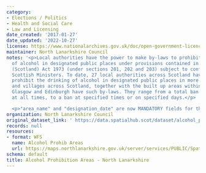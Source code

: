 ```yaml
---
category:
- Elections / Politics
- Health and Social Care
- Law and Licensing
date_created: '2017-01-27'
date_updated: '2022-10-27'
license: https://www.nationalarchives.gov.uk/doc/open-government-licence/version/3/
maintainer: North Lanarkshire Council
notes: '<p>Local authorities have the power to make by-laws to prohibit the drinking
  of alcohol in designated public places under provisions contained in the Local Government
  (Scotland) Act 1973 (under sections 201, 202 and 203) subject to confirmation by
  Scottish Ministers. To date, 27 local authorities across Scotland have by-laws which
  prohibit the drinking of alcohol in designated public places in more than 480 towns
  and villages across Scotland, together with the built up areas within the city of
  Glasgow and Edinburgh have such by-laws. They range from a total ban on drinking
  at all times, to a ban at specified times or on specified days.</p>

  <p>"area_name" and "designation_date" are now MANDATORY fields for this dataset.</p>'
organization: North Lanarkshire Council
original_dataset_link: ' https://data.spatialhub.scot/dataset/alcohol_prohibition_areas-nl'
records: null
resources:
- format: WFS
  name: Alcohol Prohib Areas
  url: https://maps.northlanarkshire.gov.uk/server/services/PUBLIC/SpatialHubLayers/MapServer/WFSServer?
schema: default
title: Alcohol Prohibition Areas - North Lanarkshire
---
```

